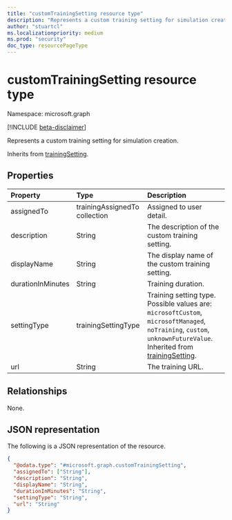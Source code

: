 ```yaml
---
title: "customTrainingSetting resource type"
description: "Represents a custom training setting for simulation creation."
author: "stuartcl"
ms.localizationpriority: medium
ms.prod: "security"
doc_type: resourcePageType
---
```


# customTrainingSetting resource type

Namespace: microsoft.graph

[!INCLUDE [beta-disclaimer](../../includes/beta-disclaimer.md)]

Represents a custom training setting for simulation creation.

Inherits from [trainingSetting](../resources/trainingsetting.md).

## Properties

|Property|Type|Description|
|:---|:---|:---|
|assignedTo|trainingAssignedTo collection|Assigned to user detail.|
|description|String|The description of the custom training setting.|
|displayName|String|The display name of the custom training setting.|
|durationInMinutes|String|Training duration.|
|settingType|trainingSettingType|Training setting type. Possible values are: `microsoftCustom`, `microsoftManaged`, `noTraining`, `custom`, `unknownFutureValue`. Inherited from [trainingSetting](../resources/trainingsetting.md).|
|url|String|The training URL.|

## Relationships

None.

## JSON representation

The following is a JSON representation of the resource.

<!-- {
  "blockType": "resource",
  "@odata.type": "microsoft.graph.customTrainingSetting"
}
-->
``` json
{
  "@odata.type": "#microsoft.graph.customTrainingSetting",
  "assignedTo": ["String"],
  "description": "String",
  "displayName": "String",
  "durationInMinutes": "String",
  "settingType": "String",
  "url": "String"
}
```
